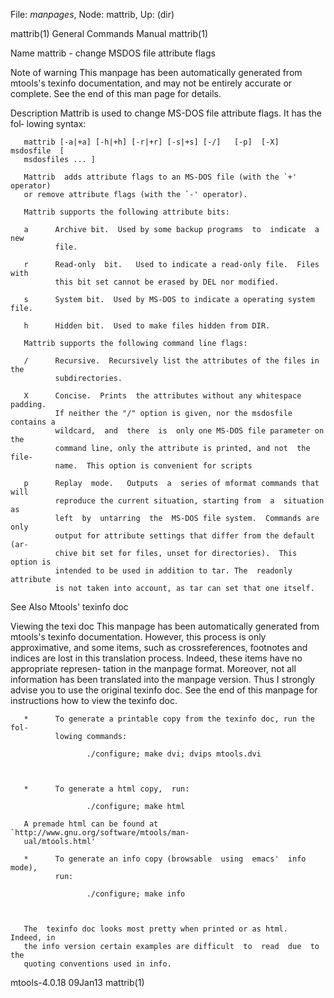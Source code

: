 File: *manpages*,  Node: mattrib,  Up: (dir)

mattrib(1)                  General Commands Manual                 mattrib(1)



Name
       mattrib - change MSDOS file attribute flags



Note of warning
       This  manpage  has  been  automatically generated from mtools's texinfo
       documentation, and may not be entirely accurate or complete.   See  the
       end of this man page for details.

Description
       Mattrib  is used to change MS-DOS file attribute flags. It has the fol‐
       lowing syntax:

       mattrib [-a|+a] [-h|+h] [-r|+r] [-s|+s] [-/]   [-p]  [-X]  msdosfile  [
       msdosfiles ... ]

       Mattrib  adds attribute flags to an MS-DOS file (with the `+' operator)
       or remove attribute flags (with the `-' operator).

       Mattrib supports the following attribute bits:

       a      Archive bit.  Used by some backup programs  to  indicate  a  new
              file.

       r      Read-only  bit.   Used to indicate a read-only file.  Files with
              this bit set cannot be erased by DEL nor modified.

       s      System bit.  Used by MS-DOS to indicate a operating system file.

       h      Hidden bit.  Used to make files hidden from DIR.

       Mattrib supports the following command line flags:

       /      Recursive.  Recursively list the attributes of the files in  the
              subdirectories.

       X      Concise.  Prints  the attributes without any whitespace padding.
              If neither the "/" option is given, nor the msdosfile contains a
              wildcard,  and  there  is  only one MS-DOS file parameter on the
              command line, only the attribute is printed, and not  the  file‐
              name.  This option is convenient for scripts

       p      Replay  mode.   Outputs  a  series of mformat commands that will
              reproduce the current situation, starting from  a  situation  as
              left  by  untarring  the  MS-DOS file system.  Commands are only
              output for attribute settings that differ from the default  (ar‐
              chive bit set for files, unset for directories).  This option is
              intended to be used in addition to tar. The  readonly  attribute
              is not taken into account, as tar can set that one itself.

See Also
       Mtools' texinfo doc

Viewing the texi doc
       This  manpage  has  been  automatically generated from mtools's texinfo
       documentation. However, this process is only  approximative,  and  some
       items,  such as crossreferences, footnotes and indices are lost in this
       translation process.  Indeed, these items have no appropriate represen‐
       tation  in  the manpage format.  Moreover, not all information has been
       translated into the manpage version.  Thus I strongly advise you to use
       the original texinfo doc.  See the end of this manpage for instructions
       how to view the texinfo doc.

       *      To generate a printable copy from the texinfo doc, run the  fol‐
              lowing commands:

                     ./configure; make dvi; dvips mtools.dvi



       *      To generate a html copy,  run:

                     ./configure; make html

       A premade html can be found at `http://www.gnu.org/software/mtools/man‐
       ual/mtools.html'

       *      To generate an info copy (browsable  using  emacs'  info  mode),
              run:

                     ./configure; make info



       The  texinfo doc looks most pretty when printed or as html.  Indeed, in
       the info version certain examples are difficult  to  read  due  to  the
       quoting conventions used in info.

mtools-4.0.18                       09Jan13                         mattrib(1)
